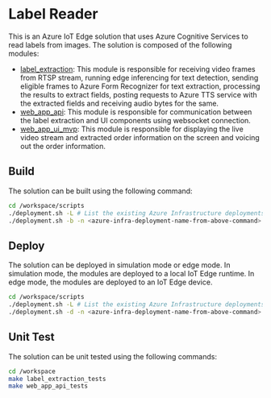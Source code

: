 # Label Reader

This is an Azure IoT Edge solution that uses Azure Cognitive Services to read labels from images. The solution is composed of the following modules:

- [label_extraction](./modules/label_extraction/): This module is responsible for receiving video frames from RTSP stream, running edge inferencing for text detection, sending eligible frames to Azure Form Recognizer for text extraction, processing the results to extract fields, posting requests to Azure TTS service with the extracted fields and receiving audio bytes for the same.
- [web_app_api](./modules/web_app_api/): This module is responsible for communication between the label extraction and UI components using websocket connection.
- [web_app_ui_mvp](./modules/web_app_ui_mvp/): This module is responsible for displaying the live video stream and extracted order information on the screen and voicing out the order information.

## Build

The solution can be built using the following command:

```bash
cd /workspace/scripts
./deployment.sh -L # List the existing Azure Infrastructure deployments
./deployment.sh -b -n <azure-infra-deployment-name-from-above-command> # Provide the required cpu architecture flag as per deployment documentation
```

## Deploy

The solution can be deployed in simulation mode or edge mode. In simulation mode, the modules are deployed to a local IoT Edge runtime. In edge mode, the modules are deployed to an IoT Edge device.

```bash
cd /workspace/scripts
./deployment.sh -L # List the existing Azure Infrastructure deployments
./deployment.sh -d -n <azure-infra-deployment-name-from-above-command> # Provide additional flags as per deployment documentation
```

## Unit Test

The solution can be unit tested using the following commands:

```bash
cd /workspace
make label_extraction_tests
make web_app_api_tests
```
